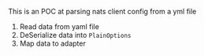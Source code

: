 This is an POC at parsing nats client config from a yml file

1. Read data from yaml file
2. DeSerialize data into `PlainOptions`
3. Map data to adapter 

